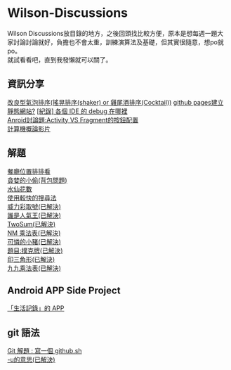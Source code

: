 # Wilson-Discussions
Wilson Discussions放目錄的地方，之後回頭找比較方便，原本是想每週一題大家討論討論就好，負擔也不會太重，訓練演算法及基礎，但其實很隨意，想po就po。<br />
就試看看吧，直到我發懶就可以關了。<br />


## 資訊分享
[改良型氣泡排序(搖晃排序(shaker) or 雞尾酒排序(Cocktail))](https://github.com/orgs/BeginnerStudy/teams/wilson/discussions/20)
[github pages建立靜態網站?](https://github.com/orgs/BeginnerStudy/teams/wilson/discussions/19)
[[紀錄] 各個 IDE 的 debug 在哪裡](https://github.com/orgs/BeginnerStudy/teams/wilson/discussions/17)<br />
[Anroid討論題:Activity VS Fragment的按鈕配置](https://github.com/orgs/BeginnerStudy/teams/wilson/discussions/16)<br />
[計算機概論影片](https://github.com/orgs/BeginnerStudy/teams/wilson/discussions/1)<br />


## 解題
[餐廳位置排排看](https://github.com/orgs/BeginnerStudy/teams/wilson/discussions/18)<br />
[貪婪的小偷(背包問題)](https://github.com/orgs/BeginnerStudy/teams/wilson/discussions/15)<br />
[水仙花數](https://github.com/orgs/BeginnerStudy/teams/wilson/discussions/13)<br />
[使用較快的搜尋法](https://github.com/orgs/BeginnerStudy/teams/wilson/discussions/12)<br />
[威力彩取號(已解決)](https://github.com/orgs/BeginnerStudy/teams/wilson/discussions/11)<br />
[誰是人氣王(已解決)](https://github.com/orgs/BeginnerStudy/teams/wilson/discussions/9)<br />
[TwoSum(已解決)](https://github.com/orgs/BeginnerStudy/teams/wilson/discussions/7)<br />
[NM 乘法表(已解決)](https://github.com/orgs/BeginnerStudy/teams/wilson/discussions/6)<br />
[可憐的小豬(已解決)](https://github.com/orgs/BeginnerStudy/teams/wilson/discussions/5)<br />
[題目:撲克牌(已解決)](https://github.com/orgs/BeginnerStudy/teams/wilson/discussions/4)<br />
[印三角形(已解決)](https://github.com/orgs/BeginnerStudy/teams/wilson/discussions/3)<br />
[九九乘法表(已解決)](https://github.com/orgs/BeginnerStudy/teams/wilson/discussions/2)<br />


## Android APP Side Project
[「生活記錄」的 APP](https://github.com/orgs/BeginnerStudy/teams/wilson/discussions/10)<br />

## git 語法
[Git 解題 : 寫一個 github.sh](https://github.com/orgs/BeginnerStudy/teams/wilson/discussions/14)<br />
[-u的意思(已解決)](https://github.com/orgs/BeginnerStudy/teams/wilson/discussions/8)<br />
